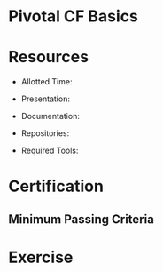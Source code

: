 Pivotal CF Basics
==

# Resources

* Allotted Time:  

* Presentation:  

* Documentation: 

* Repositories:  

* Required Tools:  

# Certification

## Minimum Passing Criteria

# Exercise
